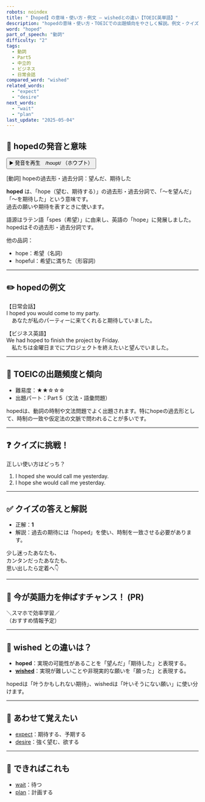 ```yaml
---
robots: noindex
title: "【hoped】の意味・使い方・例文 ― wishedとの違い【TOEIC英単語】"
description: "hopedの意味・使い方・TOEICでの出題傾向をやさしく解説。例文・クイズ付きでwishedとの違いもわかりやすく学べます。"
word: "hoped"
part_of_speech: "動詞"
difficulty: "2"
tags:
  - 動詞
  - Part5
  - 中立的
  - ビジネス
  - 日常会話
compared_word: "wished"
related_words:
  - "expect"
  - "desire"
next_words:
  - "wait"
  - "plan"
last_update: "2025-05-04"
---
```


## 🔰 hopedの発音と意味

<button class="play-audio" onclick="playTTS('hoped')">
  <span class="play-audio-main">
    ▶️ 発音を再生　/hoʊpt/
  </span>
  <span class="play-audio-sub">
    （ホウプト）
  </span>
</button>

[動詞] hopeの過去形・過去分詞：望んだ、期待した

**hoped** は、「hope（望む、期待する）」の過去形・過去分詞で、「～を望んだ」「～を期待した」という意味です。  
過去の願いや期待を表すときに使います。

語源はラテン語「spes（希望）」に由来し、英語の「hope」に発展しました。hopedはその過去形・過去分詞です。

他の品詞：  
- hope：希望（名詞）
- hopeful：希望に満ちた（形容詞）

---

## ✏️ hopedの例文

【日常会話】  
I hoped you would come to my party.  
　あなたが私のパーティーに来てくれると期待していました。

【ビジネス英語】  
We had hoped to finish the project by Friday.  
　私たちは金曜日までにプロジェクトを終えたいと望んでいました。

---

## 🎯 TOEICの出題頻度と傾向

- 難易度：★★☆☆☆
- 出題パート：Part 5（文法・語彙問題）

hopedは、動詞の時制や文法問題でよく出題されます。特にhopeの過去形として、時制の一致や仮定法の文脈で問われることが多いです。

---

## ❓ クイズに挑戦！

正しい使い方はどっち？

1. I hoped she would call me yesterday.  
2. I hope she would call me yesterday.

---

## ✅ クイズの答えと解説

- 正解：**1**
- 解説：過去の期待には「hoped」を使い、時制を一致させる必要があります。

少し迷ったあなたも、  
カンタンだったあなたも、  
思い出したら定着へ👇️

---

## 🚀 今が英語力を伸ばすチャンス！ (PR)

<div class="info-center">
＼スマホで効率学習／<br>  
（おすすめ情報予定）
</div>

---

## 🤔  wished との違いは？

- **hoped**：実現の可能性があることを「望んだ」「期待した」と表現する。
- **[wished](/word/wished/)**：実現が難しいことや非現実的な願いを「願った」と表現する。

hopedは「叶うかもしれない期待」、wishedは「叶いそうにない願い」に使い分けます。

---

## 🧩 あわせて覚えたい

- [expect](/word/expect/)：期待する、予期する
- [desire](/word/desire/)：強く望む、欲する

---

## 📖 できればこれも

- [wait](/word/wait/)：待つ
- [plan](/word/plan/)：計画する

<!-- cvid: aid12_bid05 -->
